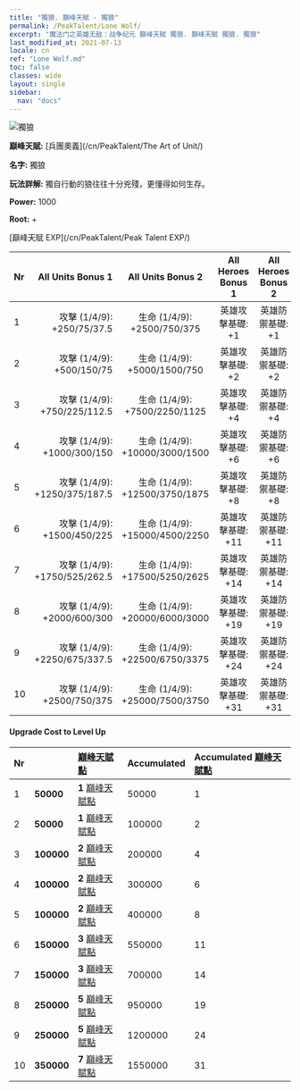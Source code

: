 ```yaml
---
title: "獨狼. 巔峰天賦 - 獨狼"
permalink: /PeakTalent/Lone Wolf/
excerpt: "魔法门之英雄无敌：战争纪元 巔峰天賦 獨狼. 巔峰天賦 獨狼. 獨狼"
last_modified_at: 2021-07-13
locale: cn
ref: "Lone Wolf.md"
toc: false
classes: wide
layout: single
sidebar:
  nav: "docs"
---
```


  ![獨狼](/images/pt/talent_2001.png)

  **巔峰天賦:** [兵團奧義](/cn/PeakTalent/The Art of Unit/)

  **名字:** 獨狼

  **玩法詳解:** 獨自行動的狼往往十分兇殘，更懂得如何生存。

  **Power:** 1000

  **Root:** +

  [巔峰天賦 EXP](/cn/PeakTalent/Peak Talent EXP/)

  | Nr | All Units Bonus 1 | All Units Bonus 2 | All Heroes Bonus 1 | All Heroes Bonus 2 |
  |:---|--------------:|:-------------:|:-------------:|:-------------:|
  | 1 | 攻擊 (1/4/9): +250/75/37.5 | 生命 (1/4/9): +2500/750/375 | 英雄攻擊基礎: +1 | 英雄防禦基礎: +1 |
  | 2 | 攻擊 (1/4/9): +500/150/75 | 生命 (1/4/9): +5000/1500/750 | 英雄攻擊基礎: +2 | 英雄防禦基礎: +2 |
  | 3 | 攻擊 (1/4/9): +750/225/112.5 | 生命 (1/4/9): +7500/2250/1125 | 英雄攻擊基礎: +4 | 英雄防禦基礎: +4 |
  | 4 | 攻擊 (1/4/9): +1000/300/150 | 生命 (1/4/9): +10000/3000/1500 | 英雄攻擊基礎: +6 | 英雄防禦基礎: +6 |
  | 5 | 攻擊 (1/4/9): +1250/375/187.5 | 生命 (1/4/9): +12500/3750/1875 | 英雄攻擊基礎: +8 | 英雄防禦基礎: +8 |
  | 6 | 攻擊 (1/4/9): +1500/450/225 | 生命 (1/4/9): +15000/4500/2250 | 英雄攻擊基礎: +11 | 英雄防禦基礎: +11 |
  | 7 | 攻擊 (1/4/9): +1750/525/262.5 | 生命 (1/4/9): +17500/5250/2625 | 英雄攻擊基礎: +14 | 英雄防禦基礎: +14 |
  | 8 | 攻擊 (1/4/9): +2000/600/300 | 生命 (1/4/9): +20000/6000/3000 | 英雄攻擊基礎: +19 | 英雄防禦基礎: +19 |
  | 9 | 攻擊 (1/4/9): +2250/675/337.5 | 生命 (1/4/9): +22500/6750/3375 | 英雄攻擊基礎: +24 | 英雄防禦基礎: +24 |
  | 10 | 攻擊 (1/4/9): +2500/750/375 | 生命 (1/4/9): +25000/7500/3750 | 英雄攻擊基礎: +31 | 英雄防禦基礎: +31 |


#### Upgrade Cost to Level Up

  | Nr | <i class="fas fa-coins"/> | [巔峰天賦點](/cn/Items/con_934/) | Accumulated <i class="fas fa-coins"/> | Accumulated [巔峰天賦點](/cn/Items/con_934/) |
  |:---|:--------------|:-------------|:-------------|:-------------|
  | 1 | **50000** | **1** [巔峰天賦點](/cn/Items/con_934/) | 50000 | 1 |
  | 2 | **50000** | **1** [巔峰天賦點](/cn/Items/con_934/) | 100000 | 2 |
  | 3 | **100000** | **2** [巔峰天賦點](/cn/Items/con_934/) | 200000 | 4 |
  | 4 | **100000** | **2** [巔峰天賦點](/cn/Items/con_934/) | 300000 | 6 |
  | 5 | **100000** | **2** [巔峰天賦點](/cn/Items/con_934/) | 400000 | 8 |
  | 6 | **150000** | **3** [巔峰天賦點](/cn/Items/con_934/) | 550000 | 11 |
  | 7 | **150000** | **3** [巔峰天賦點](/cn/Items/con_934/) | 700000 | 14 |
  | 8 | **250000** | **5** [巔峰天賦點](/cn/Items/con_934/) | 950000 | 19 |
  | 9 | **250000** | **5** [巔峰天賦點](/cn/Items/con_934/) | 1200000 | 24 |
  | 10 | **350000** | **7** [巔峰天賦點](/cn/Items/con_934/) | 1550000 | 31 |
